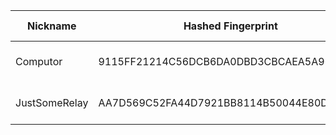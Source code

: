 | Nickname |  Hashed Fingerprint	| Or Addresses | Contact | Running | Flags | Last Seen | First Seen | Last Restarted | Advertised Bandwidth | Platform | Version | Version Status | Recommended Version | Verified hostnames | Exit policy |
|---|---|---|---|---|---|---|---|---|---|---|---|---|---|---|---|
|Computor | 9115FF21214C56DCB6DA0DBD3CBCAEA5A96FDF77 | ["78.141.239.225:6482","[2a05:f480:1000:753:5400:3ff:fe3f:ccdf]:6482"] | webmaster@computerm.net | true | Running, V2Dir, Valid | 2025-10-22 02:00:00 | 2025-10-22 01:00:00 | 2025-10-22 00:32:47 | 0 | Tor 0.4.8.16 on Linux | 0.4.8.16 | recommended | true | ["computerm.net"] | ["reject *:*"]|
|JustSomeRelay | AA7D569C52FA44D7921BB8114B50044E80D179F8 | ["73.116.131.165:9001"] | N/A | true | Running, V2Dir, Valid | 2025-10-22 02:00:00 | 2025-10-22 02:00:00 | 2025-10-22 00:39:19 | 21504 | Tor 0.4.8.18 on Linux | 0.4.8.18 | recommended | true | ["c-73-116-131-165.hsd1.ca.comcast.net"] | ["reject *:*"]|

